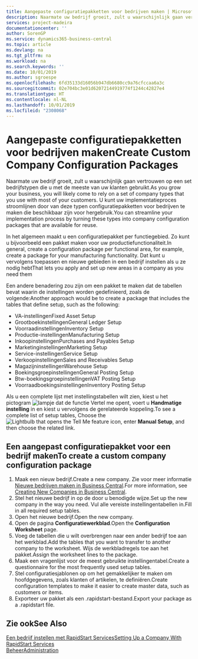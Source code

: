 ```yaml
---
title: Aangepaste configuratiepakketten voor bedrijven maken | Microsoft Docs
description: Naarmate uw bedrijf groeit, zult u waarschijnlijk gaan vertrouwen op een set bedrijfstypen die u met de meeste van uw klanten gebruikt. U kunt uw implementatieproces stroomlijnen door van deze typen configuratiepakketten voor bedrijven te maken die beschikbaar zijn voor hergebruik.
services: project-madeira
documentationcenter: ''
author: SorenGP
ms.service: dynamics365-business-central
ms.topic: article
ms.devlang: na
ms.tgt_pltfrm: na
ms.workload: na
ms.search.keywords: ''
ms.date: 10/01/2019
ms.author: sgroespe
ms.openlocfilehash: 6fd35133d16056b947db6680cc9a76cfccaa6a3c
ms.sourcegitcommit: 02e704bc3e01d62072144919774f1244c42827e4
ms.translationtype: HT
ms.contentlocale: nl-NL
ms.lasthandoff: 10/01/2019
ms.locfileid: "2308068"
---
```

# <a name="create-custom-company-configuration-packages"></a><span data-ttu-id="48fcc-104">Aangepaste configuratiepakketten voor bedrijven maken</span><span class="sxs-lookup"><span data-stu-id="48fcc-104">Create Custom Company Configuration Packages</span></span>
<span data-ttu-id="48fcc-105">Naarmate uw bedrijf groeit, zult u waarschijnlijk gaan vertrouwen op een set bedrijfstypen die u met de meeste van uw klanten gebruikt.</span><span class="sxs-lookup"><span data-stu-id="48fcc-105">As you grow your business, you will likely come to rely on a set of company types that you use with most of your customers.</span></span> <span data-ttu-id="48fcc-106">U kunt uw implementatieproces stroomlijnen door van deze typen configuratiepakketten voor bedrijven te maken die beschikbaar zijn voor hergebruik.</span><span class="sxs-lookup"><span data-stu-id="48fcc-106">You can streamline your implementation process by turning these types into company configuration packages that are available for reuse.</span></span>  

<span data-ttu-id="48fcc-107">In het algemeen maakt u een configuratiepakket per functiegebied. Zo kunt u bijvoorbeeld een pakket maken voor uw productiefunctionaliteit.</span><span class="sxs-lookup"><span data-stu-id="48fcc-107">In general, create a configuration package per functional area, for example, create a package for your manufacturing functionality.</span></span> <span data-ttu-id="48fcc-108">Dat kunt u vervolgens toepassen en nieuwe gebieden in een bedrijf instellen als u ze nodig hebt</span><span class="sxs-lookup"><span data-stu-id="48fcc-108">That lets you apply and set up new areas in a company as you need them</span></span>  

<span data-ttu-id="48fcc-109">Een andere benadering zou zijn om een pakket te maken dat de tabellen bevat waarin de instellingen worden gedefinieerd, zoals de volgende:</span><span class="sxs-lookup"><span data-stu-id="48fcc-109">Another approach would be to create a package that includes the tables that define setup, such as the following:</span></span>  

-   <span data-ttu-id="48fcc-110">VA-instellingen</span><span class="sxs-lookup"><span data-stu-id="48fcc-110">Fixed Asset Setup</span></span>  
-   <span data-ttu-id="48fcc-111">Grootboekinstellingen</span><span class="sxs-lookup"><span data-stu-id="48fcc-111">General Ledger Setup</span></span>  
-   <span data-ttu-id="48fcc-112">Voorraadinstellingen</span><span class="sxs-lookup"><span data-stu-id="48fcc-112">Inventory Setup</span></span>  
-   <span data-ttu-id="48fcc-113">Productie-instellingen</span><span class="sxs-lookup"><span data-stu-id="48fcc-113">Manufacturing Setup</span></span>  
-   <span data-ttu-id="48fcc-114">Inkoopinstellingen</span><span class="sxs-lookup"><span data-stu-id="48fcc-114">Purchases and Payables Setup</span></span>  
-   <span data-ttu-id="48fcc-115">Marketinginstellingen</span><span class="sxs-lookup"><span data-stu-id="48fcc-115">Marketing Setup</span></span>  
-   <span data-ttu-id="48fcc-116">Service-instellingen</span><span class="sxs-lookup"><span data-stu-id="48fcc-116">Service Setup</span></span>  
-   <span data-ttu-id="48fcc-117">Verkoopinstellingen</span><span class="sxs-lookup"><span data-stu-id="48fcc-117">Sales and Receivables Setup</span></span>  
-   <span data-ttu-id="48fcc-118">Magazijninstellingen</span><span class="sxs-lookup"><span data-stu-id="48fcc-118">Warehouse Setup</span></span>  
-   <span data-ttu-id="48fcc-119">Boekingsgroepinstellingen</span><span class="sxs-lookup"><span data-stu-id="48fcc-119">General Posting Setup</span></span>  
-   <span data-ttu-id="48fcc-120">Btw-boekingsgroepinstellingen</span><span class="sxs-lookup"><span data-stu-id="48fcc-120">VAT Posting Setup</span></span>  
-   <span data-ttu-id="48fcc-121">Voorraadboekingsinstellingen</span><span class="sxs-lookup"><span data-stu-id="48fcc-121">Inventory Posting Setup</span></span>  

<span data-ttu-id="48fcc-122">Als u een complete lijst met instellingstabellen wilt zien, kiest u het pictogram ![lampje dat de functie Vertel me opent](media/ui-search/search_small.png "Vertel me wat u wilt doen"), voert u **Handmatige instelling** in en kiest u vervolgens de gerelateerde koppeling.</span><span class="sxs-lookup"><span data-stu-id="48fcc-122">To see a complete list of setup tables, Choose the ![Lightbulb that opens the Tell Me feature](media/ui-search/search_small.png "Tell me what you want to do") icon, enter **Manual Setup**, and then choose the related link.</span></span>  

## <a name="to-create-a-custom-company-configuration-package"></a><span data-ttu-id="48fcc-123">Een aangepast configuratiepakket voor een bedrijf maken</span><span class="sxs-lookup"><span data-stu-id="48fcc-123">To create a custom company configuration package</span></span>  
1.  <span data-ttu-id="48fcc-124">Maak een nieuw bedrijf.</span><span class="sxs-lookup"><span data-stu-id="48fcc-124">Create a new company.</span></span> <span data-ttu-id="48fcc-125">Zie voor meer informatie [Nieuwe bedrijven maken in Business Central](about-new-company.md).</span><span class="sxs-lookup"><span data-stu-id="48fcc-125">For more information, see [Creating New Companies in Business Central](about-new-company.md).</span></span>  
3.  <span data-ttu-id="48fcc-126">Stel het nieuwe bedrijf in op de door u benodigde wijze.</span><span class="sxs-lookup"><span data-stu-id="48fcc-126">Set up the new company in the way you need.</span></span> <span data-ttu-id="48fcc-127">Vul alle vereiste instellingentabellen in.</span><span class="sxs-lookup"><span data-stu-id="48fcc-127">Fill in all required setup tables.</span></span>  
4.  <span data-ttu-id="48fcc-128">Open het nieuwe bedrijf.</span><span class="sxs-lookup"><span data-stu-id="48fcc-128">Open the new company.</span></span>
5. <span data-ttu-id="48fcc-129">Open de pagina **Configuratiewerkblad**.</span><span class="sxs-lookup"><span data-stu-id="48fcc-129">Open the **Configuration Worksheet** page.</span></span>  
6.  <span data-ttu-id="48fcc-130">Voeg de tabellen die u wilt overbrengen naar een ander bedrijf toe aan het werkblad.</span><span class="sxs-lookup"><span data-stu-id="48fcc-130">Add the tables that you want to transfer to another company to the worksheet.</span></span> <span data-ttu-id="48fcc-131">Wijs de werkbladregels toe aan het pakket.</span><span class="sxs-lookup"><span data-stu-id="48fcc-131">Assign the worksheet lines to the package.</span></span>  
7.  <span data-ttu-id="48fcc-132">Maak een vragenlijst voor de meest gebruikte instellingentabel.</span><span class="sxs-lookup"><span data-stu-id="48fcc-132">Create a questionnaire for the most frequently used setup tables.</span></span>  
8.  <span data-ttu-id="48fcc-133">Stel configuratiesjablonen op om het gemakkelijker te maken om hoofdgegevens, zoals klanten of artikelen, te definiëren.</span><span class="sxs-lookup"><span data-stu-id="48fcc-133">Create configuration templates to make it easier to create master data, such as customers or items.</span></span>  
9.  <span data-ttu-id="48fcc-134">Exporteer uw pakket als een .rapidstart-bestand.</span><span class="sxs-lookup"><span data-stu-id="48fcc-134">Export your package as a .rapidstart file.</span></span>  

## <a name="see-also"></a><span data-ttu-id="48fcc-135">Zie ook</span><span class="sxs-lookup"><span data-stu-id="48fcc-135">See Also</span></span>  
[<span data-ttu-id="48fcc-136">Een bedrijf instellen met RapidStart Services</span><span class="sxs-lookup"><span data-stu-id="48fcc-136">Setting Up a Company With RapidStart Services</span></span>](admin-set-up-a-company-with-rapidstart.md)  
[<span data-ttu-id="48fcc-137">Beheer</span><span class="sxs-lookup"><span data-stu-id="48fcc-137">Administration</span></span>](admin-setup-and-administration.md)
